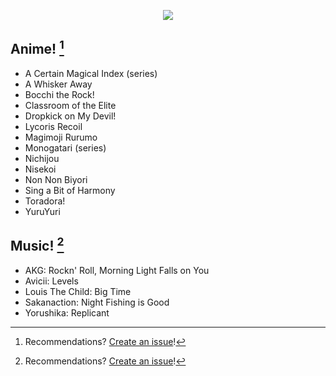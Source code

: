 <p align="center">
  <a href= "https://stepbrobd.com"><img src="https://stepbrobd.com/og/animated.gif"/></a>
</p>

## Anime! [^Note]

- A Certain Magical Index (series)
- A Whisker Away
- Bocchi the Rock!
- Classroom of the Elite
- Dropkick on My Devil!
- Lycoris Recoil
- Magimoji Rurumo
- Monogatari (series)
- Nichijou
- Nisekoi
- Non Non Biyori
- Sing a Bit of Harmony
- Toradora!
- YuruYuri

## Music! [^Note]

- AKG: Rockn' Roll, Morning Light Falls on You
- Avicii: Levels
- Louis The Child: Big Time
- Sakanaction: Night Fishing is Good
- Yorushika: Replicant

[^Note]: Recommendations? [Create an issue](https://github.com/StepBroBD/StepBroBD/issues/new/choose)!
